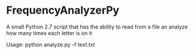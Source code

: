 # FrequencyAnalyzerPy
A small Python 2.7 script that has the ability to read from a file an analyze how many times each letter is on it

Usage: python analyze.py -f text.txt
